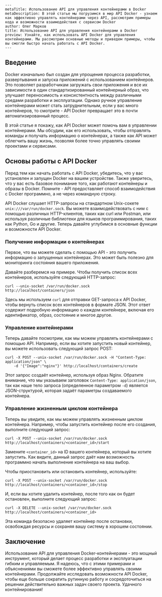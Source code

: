 ```
---
metaTitle: Использование API для управления контейнерами в Docker
metaDescription: В этой статье мы погрузимся в мир API Docker - узнаем как эффективно управлять контейнерами через API, рассмотрим примеры кода и возможности взаимодействия с сервисом Docker 
author: Олег Марков
title: Использование API для управления контейнерами в Docker
preview: Узнайте, как использовать API Docker для управления контейнерами. Мы рассмотрим основные методы и приведем примеры, чтобы вы смогли быстро начать работать с API Docker. 
---
```

## Введение

Docker изначально был создан для упрощения процесса разработки, развертывания и запуска приложений с использованием контейнеров. Это позволяет разработчикам загружать свои приложения и все их зависимости в один стандартизированный контейнерный образ, что улучшает переносимость и консистентность между различными средами разработки и эксплуатации. Однако ручное управление контейнерами может стать затруднительным, если у вас много контейнеров, то смотрите - API Docker превращает это в почти автоматизированный процесс.

В этой статье я покажу, как API Docker может помочь вам в управлении контейнерами. Мы обсудим, как его использовать, чтобы отправлять команды и получать информацию о контейнерах, а также как API может облегчить вашу жизнь, позволяя более точно управлять своими проектами и сервисами.

## Основы работы с API Docker

Перед тем как начать работать с API Docker, убедитесь, что у вас установлен и запущен Docker на вашем устройстве. Также уверитесь, что у вас есть базовое понимание того, как работают контейнеры и образы в Docker. Помните - API предоставляет способ взаимодействия с Docker программно, а не через командную строку.

API Docker слушает HTTP-запросы на стандартном Unix-сокете `unix:///var/run/docker.sock`. Вы можете взаимодействовать с ним с помощью различных HTTP-клиентов, таких как curl или Postman, или используя различные библиотеки для языков программирования, таких как Python, Go и другие. Теперь давайте углубимся в основные функции и возможности API Docker.

### Получение информации о контейнерах

Первое, что вы можете сделать с помощью API - это получить информацию о запущенных контейнерах. Это может быть полезно для мониторинга состояния вашего приложения.

Давайте разберемся на примере. Чтобы получить список всех контейнеров, используйте следующий HTTP-запрос:

```shell
curl --unix-socket /var/run/docker.sock http://localhost/containers/json
```
Здесь мы используем `curl` для отправки GET-запроса к API Docker, чтобы вернуть список всех контейнеров в формате JSON. Этот ответ содержит подробную информацию о каждом контейнере, включая его идентификатор, образ, состояние и многое другое.

### Управление контейнерами

Теперь давайте посмотрим, как мы можем управлять контейнерами с помощью API. Например, если вы хотите запустить новый контейнер, вы можете использовать следующий запрос POST:

```shell
curl -X POST --unix-socket /var/run/docker.sock -H "Content-Type: application/json" \
    -d '{"Image":"nginx"}' http://localhost/containers/create
```

Этот запрос создаёт контейнер, используя образ Nginx. Обратите внимание, что мы указываем заголовок `Content-Type: application/json`, так как наше тело запроса (определенное параметром `-d`) является JSON-структурой, которая задаёт параметры создаваемого контейнера.

### Управление жизненным циклом контейнера

Теперь вы увидите, как мы можем управлять жизненным циклом контейнера. Например, чтобы запустить контейнер после его создания, выполните следующий запрос:

```shell
curl -X POST --unix-socket /var/run/docker.sock http://localhost/containers/<container_id>/start
```

Замените `<container_id>` на ID вашего контейнера, который вы хотите запустить. Как видите, данный запрос даёт нам возможность программно начать выполнение контейнера на ваш выбор.

Чтобы приостановить или остановить контейнер, используйте:

```shell
curl -X POST --unix-socket /var/run/docker.sock http://localhost/containers/<container_id>/stop
```

И, если вы хотите удалить контейнер, после того как он будет остановлен, выполните следующий запрос:

```shell
curl -X DELETE --unix-socket /var/run/docker.sock http://localhost/containers/<container_id>
```

Эта команда безопасно удаляет контейнер после остановки, освобождая ресурсы и сохраняя вашу систему в хорошем состоянии.

## Заключение

Использование API для управления Docker-контейнерами - это мощный инструмент, который делает процесс разработки и эксплуатации гибким и управляемым. Я надеюсь, что с этими примерами и объяснениями вы сможете более эффективно управлять своими контейнерами. Продолжайте исследовать возможности API Docker, чтобы еще больше сократить рутинную работу и сосредоточиться на решении действительно важных задач своего проекта. Удачного контейнирования!